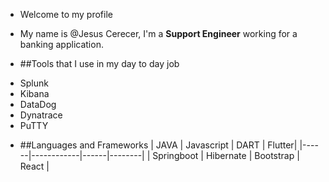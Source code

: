 - Welcome to my profile
- My name is @Jesus Cerecer, I'm a **Support Engineer** working for a banking application.

- ##Tools that I use in my day to day job
* Splunk
* Kibana
* DataDog 
* Dynatrace
* PuTTY

- ##Languages and Frameworks
| JAVA | Javascript | DART | Flutter|
|------|------------|------|--------|
| Springboot | Hibernate | Bootstrap | React |



<!---
fenrirstrife/fenrirstrife is a ✨ special ✨ repository because its `README.md` (this file) appears on your GitHub profile.
You can click the Preview link to take a look at your changes.
--->
